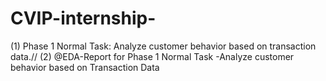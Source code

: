 # CVIP-internship-
(1)  Phase 1 Normal Task: Analyze customer behavior based on transaction data.//
(2)  @EDA-Report for Phase 1 Normal Task -Analyze customer behavior based on Transaction Data
